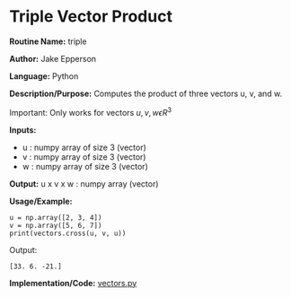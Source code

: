 # Triple Vector Product

**Routine Name:** triple

**Author:** Jake Epperson

**Language:** Python

**Description/Purpose:** Computes the product of three vectors u, v, and w.

Important: Only works for vectors $u,v,w \epsilon R^3$

**Inputs:**

- u : numpy array of size 3 (vector)
- v : numpy array of size 3 (vector)
- w : numpy array of size 3 (vector)

**Output:** u x v x w : numpy array (vector)

**Usage/Example:**
 
    u = np.array([2, 3, 4])
    v = np.array([5, 6, 7])
    print(vectors.cross(u, v, u))

Output:

    [33. 6. -21.]

**Implementation/Code:** [vectors.py](../../../src/linear_algebra/vectors.py)
